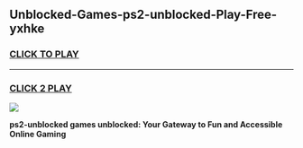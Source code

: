 
## Unblocked-Games-ps2-unblocked-Play-Free-yxhke
<h3>
<a href="https://premium76.site?title=ps2-unblocked&ref=18A1">CLICK TO PLAY</a></h3>
<hr>

<h3>
<a href="https://premium76.site?title=ps2-unblocked&ref=18A1">CLICK 2 PLAY</a>
  
</h3>

<a href="https://premium76.site?title=ps2-unblocked&ref=18A1"><img src="https://clearcache.store/games.png"></a>


**ps2-unblocked games unblocked: Your Gateway to Fun and Accessible Online Gaming**
